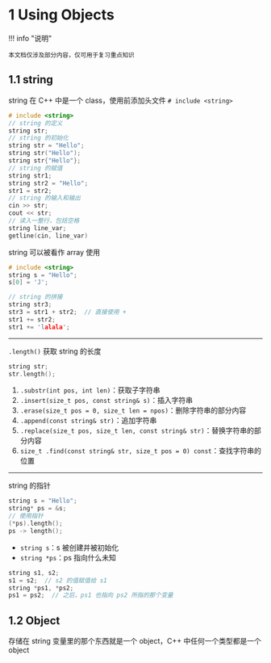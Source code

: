 # 1 Using Objects

<!-- !!! tip "说明"

    此文档正在更新中…… -->

!!! info "说明"

    本文档仅涉及部分内容，仅可用于复习重点知识

## 1.1 string

string 在 C++ 中是一个 class，使用前添加头文件 `# include <string>`

```cpp linenums="1"
# include <string>
// string 的定义
string str;
// string 的初始化
string str = "Hello";
string str("Hello");
string str{"Hello"};
// string 的赋值
string str1;
string str2 = "Hello";
str1 = str2;
// string 的输入和输出
cin >> str;
cout << str;
// 读入一整行，包括空格
string line_var;
getline(cin, line_var)
```

string 可以被看作 array 使用

```cpp linenums="1"
# include <string>
string s = "Hello";
s[0] = 'J';

// string 的拼接
string str3;
str3 = str1 + str2;  // 直接使用 +
str1 += str2;
str1 += 'lalala';
```

---

`.length()` 获取 string 的长度

```cpp linenums="1"
string str;
str.length();
```

1. `.substr(int pos, int len)`：获取子字符串
2. `.insert(size_t pos, const string& s)`：插入字符串
3. `.erase(size_t pos = 0, size_t len = npos)`：删除字符串的部分内容
4. `.append(const string& str)`：追加字符串
5. `.replace(size_t pos, size_t len, const string& str)`：替换字符串的部分内容
6. `size_t .find(const string& str, size_t pos = 0) const`：查找字符串的位置

---

string 的指针

```cpp linenums="1"
string s = "Hello";
string* ps = &s;
// 使用指针
(*ps).length();
ps -> length();
```

- `string s`：s 被创建并被初始化
- `string *ps`：ps 指向什么未知

```cpp linenums="1"
string s1, s2;
s1 = s2;  // s2 的值赋值给 s1
string *ps1, *ps2;
ps1 = ps2;  // 之后，ps1 也指向 ps2 所指的那个变量
```

## 1.2 Object

存储在 string 变量里的那个东西就是一个 object，C++ 中任何一个类型都是一个 object